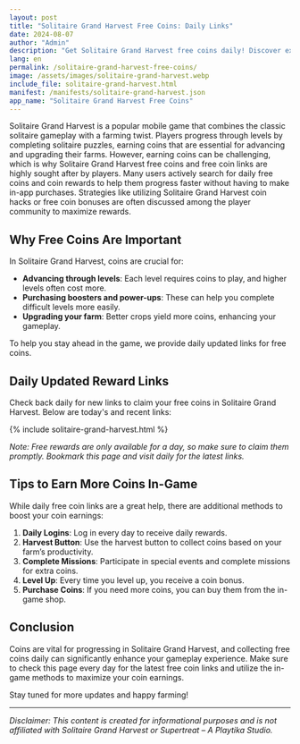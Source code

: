 ```yaml
---
layout: post
title: "Solitaire Grand Harvest Free Coins: Daily Links"
date: 2024-08-07
author: "Admin"
description: "Get Solitaire Grand Harvest free coins daily! Discover exclusive freebies and collect rewards to boost your game. Click for the latest free coins links now!"
lang: en
permalink: /solitaire-grand-harvest-free-coins/
image: /assets/images/solitaire-grand-harvest.webp
include_file: solitaire-grand-harvest.html
manifest: /manifests/solitaire-grand-harvest.json
app_name: "Solitaire Grand Harvest Free Coins"
---
```


Solitaire Grand Harvest is a popular mobile game that combines the classic solitaire gameplay with a farming twist. Players progress through levels by completing solitaire puzzles, earning coins that are essential for advancing and upgrading their farms. However, earning coins can be challenging, which is why Solitaire Grand Harvest free coins and free coin links are highly sought after by players. Many users actively search for daily free coins and coin rewards to help them progress faster without having to make in-app purchases. Strategies like utilizing Solitaire Grand Harvest coin hacks or free coin bonuses are often discussed among the player community to maximize rewards.

## Why Free Coins Are Important

In Solitaire Grand Harvest, coins are crucial for:
- **Advancing through levels**: Each level requires coins to play, and higher levels often cost more.
- **Purchasing boosters and power-ups**: These can help you complete difficult levels more easily.
- **Upgrading your farm**: Better crops yield more coins, enhancing your gameplay.

To help you stay ahead in the game, we provide daily updated links for free coins.

## Daily Updated Reward Links

Check back daily for new links to claim your free coins in Solitaire Grand Harvest. Below are today's and recent links:

{% include solitaire-grand-harvest.html %}

*Note: Free rewards are only available for a day, so make sure to claim them promptly. Bookmark this page and visit daily for the latest links.*

## Tips to Earn More Coins In-Game

While daily free coin links are a great help, there are additional methods to boost your coin earnings:

1. **Daily Logins**: Log in every day to receive daily rewards.
2. **Harvest Button**: Use the harvest button to collect coins based on your farm’s productivity.
3. **Complete Missions**: Participate in special events and complete missions for extra coins.
4. **Level Up**: Every time you level up, you receive a coin bonus.
5. **Purchase Coins**: If you need more coins, you can buy them from the in-game shop.

## Conclusion

Coins are vital for progressing in Solitaire Grand Harvest, and collecting free coins daily can significantly enhance your gameplay experience. Make sure to check this page every day for the latest free coin links and utilize the in-game methods to maximize your coin earnings.

Stay tuned for more updates and happy farming!

---

*Disclaimer: This content is created for informational purposes and is not affiliated with Solitaire Grand Harvest or Supertreat – A Playtika Studio.*